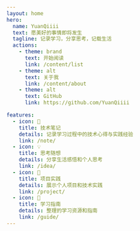```yaml
---
layout: home
hero:
  name: YuanQiiii
  text: 愿美好的事情即将发生
  tagline: 记录学习，分享思考，记载生活
  actions:
    - theme: brand
      text: 开始阅读
      link: /content/list
    - theme: alt
      text: 关于我
      link: /content/about
    - theme: alt
      text: GitHub
      link: https://github.com/YuanQiiii

features:
  - icon: 📝
    title: 技术笔记
    details: 记录学习过程中的技术心得与实践经验
    link: /note/
  - icon: 💡
    title: 思考随想
    details: 分享生活感悟和个人思考
    link: /idea/
  - icon: 🚀
    title: 项目实践
    details: 展示个人项目和技术实践
    link: /project/
  - icon: 📖
    title: 学习指南
    details: 整理的学习资源和指南
    link: /guide/
---
```



